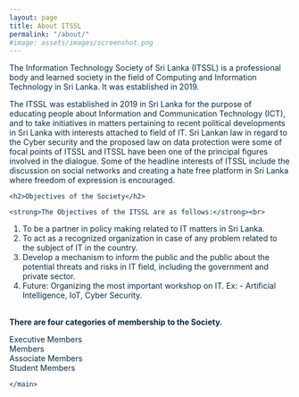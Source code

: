 ```yaml
---
layout: page
title: About ITSSL
permalink: "/about/"
#image: assets/images/screenshot.png
---
```


<div style="color:#072C49">
<main role="main" class="hmain">
      <p>The Information Technology Society of Sri Lanka (ITSSL) is a professional body and learned society in the field of Computing and Information Technology in Sri Lanka. It was established in 2019.</p>
    <p>The ITSSL was established in 2019 in Sri Lanka for the purpose of educating people about Information and Communication Technology (ICT), and to take initiatives in matters pertaining to recent political developments in Sri Lanka with interests attached to field of IT. Sri Lankan law in regard to the Cyber security and the proposed law on data protection were some of focal points of ITSSL and ITSSL have been one of the principal figures involved in the dialogue. Some of the headline interests of ITSSL include the discussion on social networks and creating a hate free platform in Sri Lanka where freedom of expression is encouraged.</p>


    <h2>Objectives of the Society</h2>

    <strong>The Objectives of the ITSSL are as follows:</strong><br>

1. To be a partner in policy making related to IT matters in Sri Lanka.<br>
2. To act as a recognized organization in case of any problem related to the subject of IT in the country.<br>
3. Develop a mechanism to inform the public and the public about the potential threats and risks in IT field, including the government and private sector.<br>
4. Future: Organizing the most important workshop on IT. Ex: - Artificial Intelligence, IoT, Cyber ​​Security.<br><br>

<strong> There are four categories of membership to the Society.</strong><br>

Executive Members<br>
Members<br>
Associate Members<br>
Student Members<br>

    </main>

<br></div>
